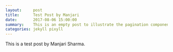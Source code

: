```yaml
---
layout:     post
title:      Test Post by Manjari
date:       2017-08-06 15:00:00
summary:    This is an empty post to illustrate the pagination component with Pixyll.
categories: jekyll pixyll
---
```


This is a test post by Manjari Sharma.